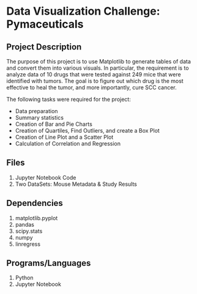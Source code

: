 # Data Visualization Challenge: Pymaceuticals

## Project Description
The purpose of this project is to use Matplotlib to generate tables of data and convert them into various visuals. In particular, the requirement is to analyze data of 10 drugs that were tested against 249 mice that were identified with tumors. The goal is to figure out which drug is the most effective to heal the tumor, and more importantly, cure SCC cancer.

The following tasks were required for the project:
- Data preparation
- Summary statistics
- Creation of Bar and Pie Charts
- Creation of Quartiles, Find Outliers, and create a Box Plot
- Creation of Line Plot and a Scatter Plot
- Calculation of Correlation and Regression


## Files
1. Jupyter Notebook Code
2. Two DataSets: Mouse Metadata & Study Results

## Dependencies
1. matplotlib.pyplot
2. pandas
3. scipy.stats
4. numpy
5. linregress

## Programs/Languages
1. Python
2. Jupyter Notebook
 
